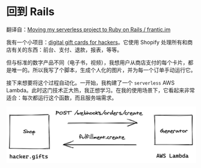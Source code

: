 # 回到 Rails



翻译自：[Moving my serverless project to Ruby on Rails / frantic.im](https://frantic.im/back-to-rails)





我有一个小项目：[digital gift cards for hackers](https://hacker.gifts/)。它使用 Shopify 处理所有和商店有关的东西：前台、支付、退款，报表，等等。



但与标准的数字产品不同（电子书，视频），我想用户从商店支付的每个卡片，都是唯一的。所以我写了个脚本，生成个人化的图片，并为每一个订单手动运行它。



接下来想要将这个过程自动化。一开始，我构建了一个 `serverless` AWS Lambda。此时这门技术正大热，我正想学习。在我的使用场景下，它看起来非常适合：每次都运行这个函数，而且服务端需求。



![img](./static/images/simple-lambda.png)





